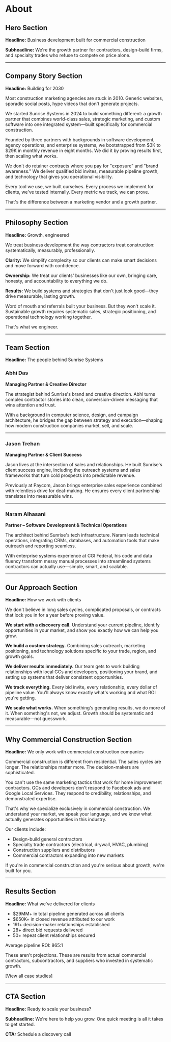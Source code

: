 # About

## Hero Section

**Headline:**
Business development built for commercial construction

**Subheadline:**
We're the growth partner for contractors, design-build firms, and specialty trades who refuse to compete on price alone.

---

## Company Story Section

**Headline:**
Building for 2030

Most construction marketing agencies are stuck in 2010. Generic websites, sporadic social posts, hype videos that don't generate projects.

We started Sunrise Systems in 2024 to build something different: a growth partner that combines world-class sales, strategic marketing, and custom software into one integrated system—built specifically for commercial construction.

Founded by three partners with backgrounds in software development, agency operations, and enterprise systems, we bootstrapped from $3K to $29K in monthly revenue in eight months. We did it by proving results first, then scaling what works.

We don't do retainer contracts where you pay for "exposure" and "brand awareness." We deliver qualified bid invites, measurable pipeline growth, and technology that gives you operational visibility.

Every tool we use, we built ourselves. Every process we implement for clients, we've tested internally. Every metric we track, we can prove.

That's the difference between a marketing vendor and a growth partner.

---

## Philosophy Section

**Headline:**
Growth, engineered

We treat business development the way contractors treat construction: systematically, measurably, professionally.

**Clarity:** We simplify complexity so our clients can make smart decisions and move forward with confidence.

**Ownership:** We treat our clients' businesses like our own, bringing care, honesty, and accountability to everything we do.

**Results:** We build systems and strategies that don't just look good—they drive measurable, lasting growth.

Word of mouth and referrals built your business. But they won't scale it. Sustainable growth requires systematic sales, strategic positioning, and operational technology working together.

That's what we engineer.

---

## Team Section

**Headline:**
The people behind Sunrise Systems

### Abhi Das
**Managing Partner & Creative Director**

The strategist behind Sunrise's brand and creative direction. Abhi turns complex contractor stories into clean, conversion-driven messaging that wins attention and trust.

With a background in computer science, design, and campaign architecture, he bridges the gap between strategy and execution—shaping how modern construction companies market, sell, and scale.

---

### Jason Trehan
**Managing Partner & Client Success**

Jason lives at the intersection of sales and relationships. He built Sunrise's client success engine, including the outreach systems and sales frameworks that turn cold prospects into predictable revenue.

Previously at Paycom, Jason brings enterprise sales experience combined with relentless drive for deal-making. He ensures every client partnership translates into measurable wins.

---

### Naram Alhasani
**Partner – Software Development & Technical Operations**

The architect behind Sunrise's tech infrastructure. Naram leads technical operations, integrating CRMs, databases, and automation tools that make outreach and reporting seamless.

With enterprise systems experience at CGI Federal, his code and data fluency transform messy manual processes into streamlined systems contractors can actually use—simple, smart, and scalable.

---

## Our Approach Section

**Headline:**
How we work with clients

We don't believe in long sales cycles, complicated proposals, or contracts that lock you in for a year before proving value.

**We start with a discovery call.** Understand your current pipeline, identify opportunities in your market, and show you exactly how we can help you grow.

**We build a custom strategy.** Combining sales outreach, marketing positioning, and technology solutions specific to your trade, region, and growth goals.

**We deliver results immediately.** Our team gets to work building relationships with local GCs and developers, positioning your brand, and setting up systems that deliver consistent opportunities.

**We track everything.** Every bid invite, every relationship, every dollar of pipeline value. You'll always know exactly what's working and what ROI you're getting.

**We scale what works.** When something's generating results, we do more of it. When something's not, we adjust. Growth should be systematic and measurable—not guesswork.

---

## Why Commercial Construction Section

**Headline:**
We only work with commercial construction companies

Commercial construction is different from residential. The sales cycles are longer. The relationships matter more. The decision-makers are sophisticated.

You can't use the same marketing tactics that work for home improvement contractors. GCs and developers don't respond to Facebook ads and Google Local Services. They respond to credibility, relationships, and demonstrated expertise.

That's why we specialize exclusively in commercial construction. We understand your market, we speak your language, and we know what actually generates opportunities in this industry.

Our clients include:
- Design-build general contractors
- Specialty trade contractors (electrical, drywall, HVAC, plumbing)
- Construction suppliers and distributors
- Commercial contractors expanding into new markets

If you're in commercial construction and you're serious about growth, we're built for you.

---

## Results Section

**Headline:**
What we've delivered for clients

- $29MM+ in total pipeline generated across all clients
- $650K+ in closed revenue attributed to our work
- 191+ decision-maker relationships established
- 28+ direct bid requests delivered
- 50+ repeat client relationships secured

Average pipeline ROI: 865:1

These aren't projections. These are results from actual commercial contractors, subcontractors, and suppliers who invested in systematic growth.

[View all case studies]

---

## CTA Section

**Headline:**
Ready to scale your business?

**Subheadline:**
We're here to help you grow. One quick meeting is all it takes to get started.

**CTA:**
Schedule a discovery call

